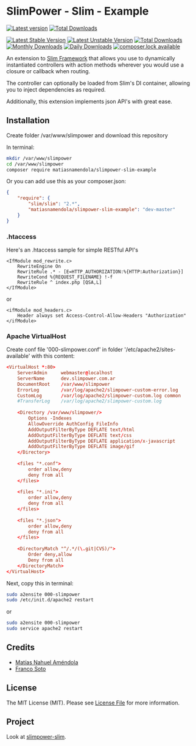 # SlimPower - Slim - Example

[![Latest version][ico-version]][link-packagist]
[![Total Downloads][ico-downloads]][link-downloads]

[![Latest Stable Version](https://poser.pugx.org/matiasnamendola/slimpower-slim-example/version?format=flat-square)](https://packagist.org/packages/matiasnamendola/slimpower-slim) 
[![Latest Unstable Version](https://poser.pugx.org/matiasnamendola/slimpower-slim-example/v/unstable?format=flat-square)](//packagist.org/packages/matiasnamendola/slimpower-slim) 
[![Total Downloads](https://poser.pugx.org/matiasnamendola/slimpower-slim-example/downloads?format=flat-square)](https://packagist.org/packages/matiasnamendola/slimpower-slim) 
[![Monthly Downloads](https://poser.pugx.org/matiasnamendola/slimpower-slim-example/d/monthly?format=flat-square)](https://packagist.org/packages/matiasnamendola/slimpower-slim)
[![Daily Downloads](https://poser.pugx.org/matiasnamendola/slimpower-slim-example/d/daily?format=flat-square)](https://packagist.org/packages/matiasnamendola/slimpower-slim)
[![composer.lock available](https://poser.pugx.org/matiasnamendola/slimpower-slim-example/composerlock?format=flat-square)](https://packagist.org/packages/matiasnamendola/slimpower-slim)

An extension to [Slim Framework][1] that allows you use to dynamically
instantiated controllers with action methods wherever you would use a
closure or callback when routing.

The controller can optionally be loaded from Slim's DI container,
allowing you to inject dependencies as required.

Additionally, this extension implements json API's with great ease.

[1]: http://www.slimframework.com/

## Installation

Create folder /var/www/slimpower and download this repository

In terminal:

```sh
mkdir /var/www/slimpower
cd /var/www/slimpower
composer require matiasnamendola/slimpower-slim-example
```

Or you can add use this as your composer.json:

```json
{
    "require": {
        "slim/slim": "2.*",
        "matiasnamendola/slimpower-slim-example": "dev-master"
    }
}
```

### .htaccess
Here's an .htaccess sample for simple RESTful API's

```
<IfModule mod_rewrite.c>
    RewriteEngine On
    RewriteRule .* - [E=HTTP_AUTHORIZATION:%{HTTP:Authorization}]
    RewriteCond %{REQUEST_FILENAME} !-f
    RewriteRule ^ index.php [QSA,L]
</IfModule>
```

or 

```
<ifModule mod_headers.c>
    Header always set Access-Control-Allow-Headers "Authorization"
</ifModule>
```

### Apache VirtualHost

Create conf file '000-slimpower.conf' in folder '/etc/apache2/sites-available'
with this content:

```conf
<VirtualHost *:80>
    ServerAdmin     webmaster@localhost
    ServerName      dev.slimpower.com.ar
    DocumentRoot    /var/www/slimpower
    ErrorLog        /var/log/apache2/slimpower-custom-error.log
    CustomLog       /var/log/apache2/slimpower-custom.log common
    #TransferLog    /var/log/apache2/slimpower-custom.log
    
    <Directory /var/www/slimpower/>
        Options -Indexes
        AllowOverride AuthConfig FileInfo
        AddOutputFilterByType DEFLATE text/html
        AddOutputFilterByType DEFLATE text/css
        AddOutputFilterByType DEFLATE application/x-javascript
        AddOutputFilterByType DEFLATE image/gif
    </Directory>
    
    <files "*.conf">
        order allow,deny
        deny from all
    </files>
    
    <files "*.ini">
        order allow,deny
        deny from all
    </files>
    
    <files "*.json">
        order allow,deny
        deny from all
    </files>
    
    <DirectoryMatch "^/.*/(\.git|CVS)/">
        Order deny,allow
        Deny from all
    </DirectoryMatch>
</VirtualHost>
```

Next, copy this in terminal:

```sh
sudo a2ensite 000-slimpower
sudo /etc/init.d/apache2 restart
```

or 

```sh
sudo a2ensite 000-slimpower
sudo service apache2 restart
```

## Credits

- [Matías Nahuel Améndola](https://github.com/matiasnamendola)
- [Franco Soto](https://github.com/francosoto)


## License

The MIT License (MIT). Please see [License File](LICENSE.md) for more information.

## Project

Look at [slimpower-slim](https://github.com/matiasnamendola/slimpower-slim).

[ico-version]: https://img.shields.io/packagist/v/MatiasNAmendola/slimpower-slim-example.svg?style=flat-square
[ico-downloads]: https://img.shields.io/packagist/dt/MatiasNAmendola/slimpower-slim-example.svg?style=flat-square

[link-packagist]: https://packagist.org/packages/matiasnamendola/slimpower-slim-example
[link-downloads]: https://packagist.org/packages/matiasnamendola/slimpower-slim-example
